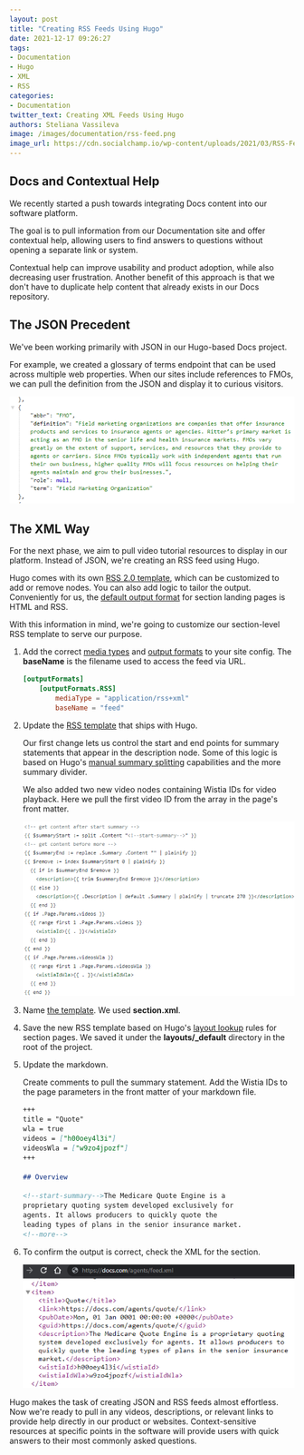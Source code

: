 ```yaml
---
layout: post
title: "Creating RSS Feeds Using Hugo"
date: 2021-12-17 09:26:27
tags:
- Documentation
- Hugo
- XML
- RSS
categories:
- Documentation
twitter_text: Creating XML Feeds Using Hugo
authors: Steliana Vassileva
image: /images/documentation/rss-feed.png
image_url: https://cdn.socialchamp.io/wp-content/uploads/2021/03/RSS-Feed-1.png
---
```


## Docs and Contextual Help

We recently started a push towards integrating Docs content into our software platform.

The goal is to pull information from our Documentation site and offer contextual help, allowing users to find answers to questions without opening a separate link or system.

Contextual help can improve usability and product adoption, while also decreasing user frustration. Another benefit of this approach is that we don't have to duplicate help content that already exists in our Docs repository.

## The JSON Precedent

We've been working primarily with JSON in our Hugo-based Docs project.

For example, we created a glossary of terms endpoint that can be used across multiple web properties. When our sites include references to FMOs, we can pull the definition from the JSON and display it to curious visitors.

![Glossary of Terms JSON](/images/documentation/hugo-glossary-json-endpoint.png)

## The XML Way

For the next phase, we aim to pull video tutorial resources to display in our platform. Instead of JSON, we're creating an RSS feed using Hugo.

Hugo comes with its own [RSS 2.0 template](https://gohugo.io/templates/rss/), which can be customized to add or remove nodes. You can also add logic to tailor the output. Conveniently for us, the [default output format](https://gohugo.io/templates/output-formats/#default-output-formats) for section landing pages is HTML and RSS.

With this information in mind, we're going to customize our section-level RSS template to serve our purpose.

1. Add the correct [media types](https://gohugo.io/templates/output-formats/#media-types) and [output formats](https://gohugo.io/templates/output-formats/#output-formats-for-pages) to your site config. The **baseName** is the filename used to access the feed via URL.

    ```toml
    [outputFormats]
        [outputFormats.RSS]
            mediaType = "application/rss+xml"
            baseName = "feed"
    ```

2. Update the [RSS template](https://gohugo.io/templates/rss/#the-embedded-rssxml) that ships with Hugo.

    Our first change lets us control the start and end points for summary statements that appear in the description node. Some of this logic is based on Hugo's [manual summary splitting](https://gohugo.io/content-management/summaries/#manual-summary-splitting) capabilities and the more summary divider.
    
    We also added two new video nodes containing Wistia IDs for video playback. Here we pull the first video ID from the array in the page's front matter.

    ![Hugo Section XML RSS Template Changes](/images/documentation/hugo-section-xml-rss-template-changes.png)

3. Name [the template](https://gohugo.io/templates/output-formats/#templates-for-your-output-formats). We used **section.xml**.

4. Save the new RSS template based on Hugo's [layout lookup](https://gohugo.io/templates/lookup-order/#examples-layout-lookup-for-section-pages) rules for section pages. We saved it under the **layouts/_default** directory in the root of the project.

5. Update the markdown.

    Create comments to pull the summary statement. Add the Wistia IDs to the page parameters in the front matter of your markdown file.

    ```markdown
    +++
    title = "Quote"
    wla = true
    videos = ["h00oey4l3i"]
    videosWla = ["w9zo4jpozf"]
    +++

    ## Overview

    <!--start-summary-->The Medicare Quote Engine is a 
    proprietary quoting system developed exclusively for
    agents. It allows producers to quickly quote the 
    leading types of plans in the senior insurance market.
    <!--more-->
    ```

6. To confirm the output is correct, check the XML for the section.

    ![Hugo Section XML Output](/images/documentation/hugo-section-xml-output.png)

Hugo makes the task of creating JSON and RSS feeds almost effortless. Now we're ready to pull in any videos, descriptions, or relevant links to provide help directly in our product or websites. Context-sensitive resources at specific points in the software will provide users with quick answers to their most commonly asked questions.